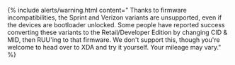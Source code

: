 {% include alerts/warning.html content=" Thanks to firmware incompatibilities, the Sprint and Verizon variants are unsupported, even if the devices are bootloader unlocked. Some people have reported success converting these variants to the Retail/Developer Edition by changing CID & MID, then RUU'ing to that firmware. We don't support this, though you're welcome to head over to XDA and try it yourself. Your mileage may vary." %}